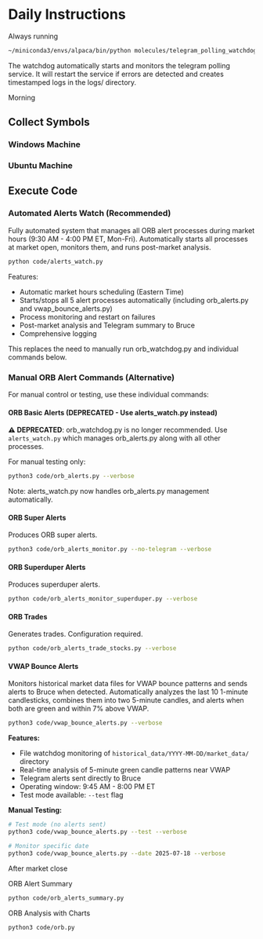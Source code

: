 # Daily Instructions

Always running

```bash
~/miniconda3/envs/alpaca/bin/python molecules/telegram_polling_watchdog.py
```

The watchdog automatically starts and monitors the telegram polling service. It will restart the service if errors are detected and creates timestamped logs in the logs/ directory.

Morning

## Collect Symbols

### Windows Machine

### Ubuntu Machine

## Execute Code

### Automated Alerts Watch (Recommended)

Fully automated system that manages all ORB alert processes during market hours (9:30 AM - 4:00 PM ET, Mon-Fri). Automatically starts all processes at market open, monitors them, and runs post-market analysis.

```bash
python code/alerts_watch.py
```

Features:
- Automatic market hours scheduling (Eastern Time)
- Starts/stops all 5 alert processes automatically (including orb_alerts.py and vwap_bounce_alerts.py)
- Process monitoring and restart on failures
- Post-market analysis and Telegram summary to Bruce
- Comprehensive logging

This replaces the need to manually run orb_watchdog.py and individual commands below.

### Manual ORB Alert Commands (Alternative)

For manual control or testing, use these individual commands:

#### ORB Basic Alerts (DEPRECATED - Use alerts_watch.py instead)

**⚠️ DEPRECATED**: orb_watchdog.py is no longer recommended. Use `alerts_watch.py` which manages orb_alerts.py along with all other processes.

For manual testing only:

```bash
python3 code/orb_alerts.py --verbose
```

Note: alerts_watch.py now handles orb_alerts.py management automatically.

#### ORB Super Alerts

Produces ORB super alerts.

```bash
python3 code/orb_alerts_monitor.py --no-telegram --verbose
```

#### ORB Superduper Alerts

Produces superduper alerts.

```bash
python code/orb_alerts_monitor_superduper.py --verbose
```

#### ORB Trades

Generates trades. Configuration required.

```bash
python code/orb_alerts_trade_stocks.py --verbose
```

#### VWAP Bounce Alerts

Monitors historical market data files for VWAP bounce patterns and sends alerts to Bruce when detected. Automatically analyzes the last 10 1-minute candlesticks, combines them into two 5-minute candles, and alerts when both are green and within 7% above VWAP.

```bash
python3 code/vwap_bounce_alerts.py --verbose
```

**Features:**
- File watchdog monitoring of `historical_data/YYYY-MM-DD/market_data/` directory
- Real-time analysis of 5-minute green candle patterns near VWAP
- Telegram alerts sent directly to Bruce
- Operating window: 9:45 AM - 8:00 PM ET
- Test mode available: `--test` flag

**Manual Testing:**
```bash
# Test mode (no alerts sent)
python3 code/vwap_bounce_alerts.py --test --verbose

# Monitor specific date
python3 code/vwap_bounce_alerts.py --date 2025-07-18 --verbose
```

After market close

ORB Alert Summary

```bash
python code/orb_alerts_summary.py
```

ORB Analysis with Charts

```bash
python3 code/orb.py
```
